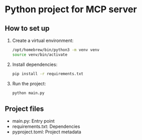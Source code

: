 # Python project for MCP server

## How to set up

1. Create a virtual environment:
   ```zsh
   /opt/homebrew/bin/python3 -m venv venv
   source venv/bin/activate
   ```

2. Install dependencies:
   ```zsh
   pip install -r requirements.txt
   ```

3. Run the project:
   ```zsh
   python main.py
   ```

## Project files
- main.py: Entry point
- requirements.txt: Dependencies
- pyproject.toml: Project metadata
